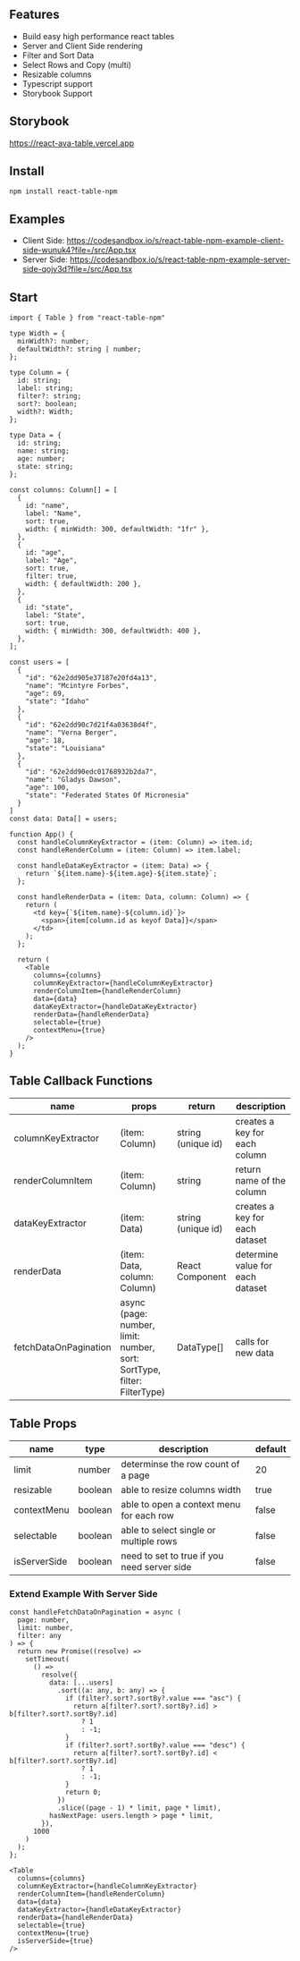## Features

- Build easy high performance react tables
- Server and Client Side rendering
- Filter and Sort Data
- Select Rows and Copy (multi)
- Resizable columns
- Typescript support
- Storybook Support

## Storybook

https://react-ava-table.vercel.app

## Install

```
npm install react-table-npm
```

## Examples

- Client Side: https://codesandbox.io/s/react-table-npm-example-client-side-wunuk4?file=/src/App.tsx
- Server Side: https://codesandbox.io/s/react-table-npm-example-server-side-qojv3d?file=/src/App.tsx

## Start

```
import { Table } from "react-table-npm"

type Width = {
  minWidth?: number;
  defaultWidth?: string | number;
};

type Column = {
  id: string;
  label: string;
  filter?: string;
  sort?: boolean;
  width?: Width;
};

type Data = {
  id: string;
  name: string;
  age: number;
  state: string;
};

const columns: Column[] = [
  {
    id: "name",
    label: "Name",
    sort: true,
    width: { minWidth: 300, defaultWidth: "1fr" },
  },
  {
    id: "age",
    label: "Age",
    sort: true,
    filter: true,
    width: { defaultWidth: 200 },
  },
  {
    id: "state",
    label: "State",
    sort: true,
    width: { minWidth: 300, defaultWidth: 400 },
  },
];

const users = [
  {
    "id": "62e2dd905e37187e20fd4a13",
    "name": "Mcintyre Forbes",
    "age": 69,
    "state": "Idaho"
  },
  {
    "id": "62e2dd90c7d21f4a03638d4f",
    "name": "Verna Berger",
    "age": 18,
    "state": "Louisiana"
  },
  {
    "id": "62e2dd90edc01768932b2da7",
    "name": "Gladys Dawson",
    "age": 100,
    "state": "Federated States Of Micronesia"
  }
]
const data: Data[] = users;

function App() {
  const handleColumnKeyExtractor = (item: Column) => item.id;
  const handleRenderColumn = (item: Column) => item.label;

  const handleDataKeyExtractor = (item: Data) => {
    return `${item.name}-${item.age}-${item.state}`;
  };

  const handleRenderData = (item: Data, column: Column) => {
    return (
      <td key={`${item.name}-${column.id}`}>
        <span>{item[column.id as keyof Data]}</span>
      </td>
    );
  };

  return (
    <Table
      columns={columns}
      columnKeyExtractor={handleColumnKeyExtractor}
      renderColumnItem={handleRenderColumn}
      data={data}
      dataKeyExtractor={handleDataKeyExtractor}
      renderData={handleRenderData}
      selectable={true}
      contextMenu={true}
    />
  );
}
```

## Table Callback Functions

| name                  | props                                                                   | return             | description                      |
| --------------------- | ----------------------------------------------------------------------- | ------------------ | -------------------------------- |
| columnKeyExtractor    | (item: Column)                                                          | string (unique id) | creates a key for each column    |
| renderColumnItem      | (item: Column)                                                          | string             | return name of the column        |
| dataKeyExtractor      | (item: Data)                                                            | string (unique id) | creates a key for each dataset   |
| renderData            | (item: Data, column: Column)                                            | React Component    | determine value for each dataset |
| fetchDataOnPagination | async (page: number, limit: number, sort: SortType, filter: FilterType) | DataType[]         | calls for new data               |

## Table Props

| name         | type    | description                                 | default |
| ------------ | ------- | ------------------------------------------- | ------- |
| limit        | number  | determinse the row count of a page          | 20      |
| resizable    | boolean | able to resize columns width                | true    |
| contextMenu  | boolean | able to open a context menu for each row    | false   |
| selectable   | boolean | able to select single or multiple rows      | false   |
| isServerSide | boolean | need to set to true if you need server side | false   |

### Extend Example With Server Side

```
const handleFetchDataOnPagination = async (
  page: number,
  limit: number,
  filter: any
) => {
  return new Promise((resolve) =>
    setTimeout(
      () =>
        resolve({
          data: [...users]
            .sort((a: any, b: any) => {
              if (filter?.sort?.sortBy?.value === "asc") {
                return a[filter?.sort?.sortBy?.id] > b[filter?.sort?.sortBy?.id]
                  ? 1
                  : -1;
              }
              if (filter?.sort?.sortBy?.value === "desc") {
                return a[filter?.sort?.sortBy?.id] < b[filter?.sort?.sortBy?.id]
                  ? 1
                  : -1;
              }
              return 0;
            })
            .slice((page - 1) * limit, page * limit),
          hasNextPage: users.length > page * limit,
        }),
      1000
    )
  );
};

<Table
  columns={columns}
  columnKeyExtractor={handleColumnKeyExtractor}
  renderColumnItem={handleRenderColumn}
  data={data}
  dataKeyExtractor={handleDataKeyExtractor}
  renderData={handleRenderData}
  selectable={true}
  contextMenu={true}
  isServerSide={true}
/>
```
